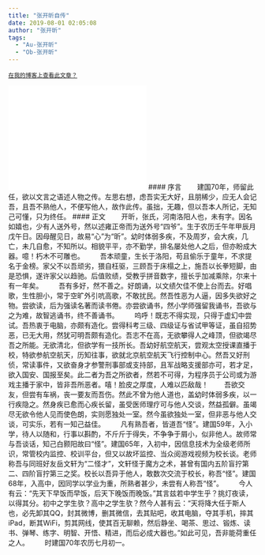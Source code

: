 ```yaml
---
title: "张开昕自传"
date: 2019-08-01 02:05:08
author: "张开昕"
tags: 
  - "Au-张开昕"
  - "Ob-张开昕"
---
```

<small><a href="https://www.zhangkai.xin/blog/Autobiography-01/" title="欢迎访问我的博客支持我">在我的博客上查看此文章？</a></small>
<iframe frameborder="no" border="0" marginwidth="0" marginheight="0" width=280 height=210 src="//music.163.com/outchain/player?type=0&id=2949283804&auto=1&height=430"></iframe>
#### 序言
&emsp;&emsp;建国70年，师留此任，欲以文言之语述人物之传。左思右想，虑吾实无大好，且朋稀少，应无人会记吾，且吾不熟他人，不便写他人，故作此传。虽拙，无趣，但以吾本人所记，无知己可懂，只为终任。
#### 正文
&emsp;&emsp;开昕，张氏，河南洛阳人也，未有字。因名如嬉也，少有人送外号，然以述雍正帝而为送外号“四爷”。生于农历壬午年甲辰月戊午日。因母醒见日，故易“心”为“昕”。幼时体弱多疾，不及周岁，会大疾，几亡，未几自愈，不知所以。相貌平平，亦不勤学，排名屡处他人之后，但亦盼成大器。噫！朽木不可雕也。
&emsp;&emsp;吾本顽童，生长于洛阳，苟且偷乐于童年，不求提名于金榜。家父不以吾顽劣，猥自枉驱，三顾吾于床榻之上，施吾以长拳短脚，由是恐惧，遂许家父以趋驰。后值败绩，受教乎拼音数字，擅长乎加减乘除，尔来十有一年矣。
&emsp;&emsp;吾有多好，然不善之。好朗诵，以文绩欠佳不使上台而去。好唱歌，生性胆小，常于空旷外引吭高歌，不敢扰民。然吾性恶为人逼，因多失欲好之物。尝欲读，后为强读名著而读书倦。亦尝欲诵书，然小学师强留我诵书，吾欲与之为难，故智逃诵书，终不善诵书。
&emsp;&emsp;呜呼！既志不得实现，只得于虚幻中尝试。吾热衷于电脑，亦颇有造化。尝得科考三级、四级证与省试甲等证，虽自招势恶，已无大用，然犹可明吾颇有造化。吾志不在高，无欲攀得人之峰顶，但欲竭尽吾之所能。无欲清北，但欲学有一技所长。吾幼好航空航天，尝观太空授课直播于校，特欲参航空航天，历知往事，欲就北京航空航天飞行控制中心。然吾又好刑侦，常读事件，又欲奋身才参警刑事部或支持部，且军战略支援部亦可，若才足，欲入国安、国报至矣。此二者为吾之所欲者，然若不可得，为程序员于公司或为游戏主播于家中，皆非吾所恶者。嘻！脸皮之厚度，人难以匹敌哉！
&emsp;&emsp;吾欲交友，但尝有车祸，丧一要友而吾伤。然此不曾为他人道也，盖幼时体弱多疾，以一行疾隐之。然身疾已愈而心疾长留，虽受医师理疗可与他人交谈，然益孤僻。虽竭尽无欲令他人见而使色朗，实则愿独处一室。然今虽欲独处一室，但非恶与他人交谈，可实乐，若有一知己益佳。
&emsp;&emsp;凡有熟吾者，皆道吾“怪”。建国59年，入小学，待人以随和，行事以斟酌，不斤斤于得失，不争争于屑小，似非他人。故师常与吾谈话，知己白颢阳故曰“怪”。建国65年，入初中，因信息技术为全级老师所识，常管校内监控、校训平台，但又以故坏监控、当众阅游戏视频为校长谈。老师称吾与同班好友岳文轩为“二怪才”，文轩怪于魔方之术，甚曾有国内五阶盲拧第二、四阶盲拧第三之奖。校长以吾异于他人，敢数次交流于校长，称吾“怪”。建国68年，入高中，因同学以学业为重，所熟者甚少，未尝有人称吾“怪”。
&emsp;&emsp;今人有云：“先天下早饭而早饭，后天下晚饭而晚饭。”其言兹若中学生乎？挑灯夜读，以得其分。初中之学生欤？高中之学生欤？然今人甚有云：“天将降大任于斯人也，必先卸其QQ，封其微博，删其微信，去其贴吧，收其电脑，夺其手机，摔其iPad，断其WiFi，剪其网线，使其百无聊赖，然后静坐、喝茶、思过、锻炼、读书、弹琴、练字、明智、开悟、精进，而后必成大器也。”如此可见，吾非能荷重任之人。
&emsp;&emsp;时建国70年农历七月初一。
